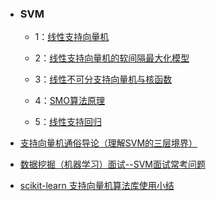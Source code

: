 * ### SVM

    * 1：[线性支持向量机](http://www.cnblogs.com/pinard/p/6097604.html)

    * 2：[线性支持向量机的软间隔最大化模型](http://www.cnblogs.com/pinard/p/6100722.html)

    * 3：[线性不可分支持向量机与核函数](http://www.cnblogs.com/pinard/p/6103615.html)

    * 4：[SMO算法原理](http://www.cnblogs.com/pinard/p/6111471.html)

    * 5：[线性支持回归](http://www.cnblogs.com/pinard/p/6111471.html)
  
  
* [支持向量机通俗导论（理解SVM的三层境界）](https://blog.csdn.net/v_july_v/article/details/7624837)

* [数据挖掘（机器学习）面试--SVM面试常考问题](https://blog.csdn.net/szlcw1/article/details/52259668)

* [scikit-learn 支持向量机算法库使用小结](https://blog.csdn.net/v_july_v/article/details/7624837)

          
  
